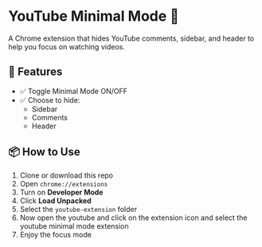 # YouTube Minimal Mode 🎯

A Chrome extension that hides YouTube comments, sidebar, and header to help you focus on watching videos.

## 🔧 Features
- ✅ Toggle Minimal Mode ON/OFF
- ✅ Choose to hide:
  - Sidebar
  - Comments
  - Header

## 📦 How to Use

1. Clone or download this repo
2. Open `chrome://extensions`
3. Turn on **Developer Mode**
4. Click **Load Unpacked**
5. Select the `youtube-extension` folder
6. Now open the youtube and click on the extension icon and select the youtube minimal mode extension
7. Enjoy the focus mode


